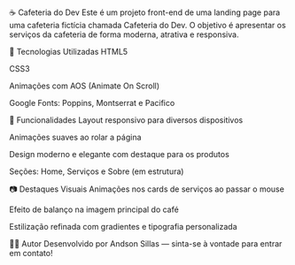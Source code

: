 ☕ Cafeteria do Dev
Este é um projeto front-end de uma landing page para uma cafeteria fictícia chamada Cafeteria do Dev. O objetivo é apresentar os serviços da cafeteria de forma moderna, atrativa e responsiva.

🚀 Tecnologias Utilizadas
HTML5

CSS3

Animações com AOS (Animate On Scroll)

Google Fonts: Poppins, Montserrat e Pacifico

🎨 Funcionalidades
Layout responsivo para diversos dispositivos

Animações suaves ao rolar a página

Design moderno e elegante com destaque para os produtos

Seções: Home, Serviços e Sobre (em estrutura)

📷 Destaques Visuais
Animações nos cards de serviços ao passar o mouse

Efeito de balanço na imagem principal do café

Estilização refinada com gradientes e tipografia personalizada

👨‍💻 Autor
Desenvolvido por Andson Sillas — sinta-se à vontade para entrar em contato!